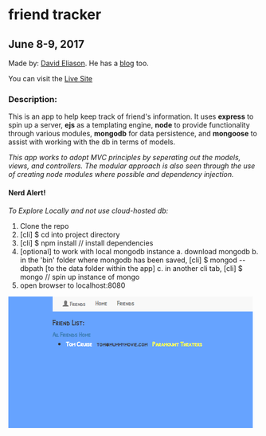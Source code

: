 # friend tracker
## June 8-9, 2017
Made by: [David Eliason](http://www.deliason.com). He has a [blog](http://www.davethemaker.com) too.

You can visit the [Live Site](https://myfriendtracker.herokuapp.com/)

### Description:

This is an app to help keep track of friend's information. It uses **express** to spin up a server, **ejs** as a templating engine, **node** to provide functionality through various modules, **mongodb** for data persistence, and **mongoose** to assist with working with the db in terms of models.

*This app works to adopt MVC principles by seperating out the models, views, and controllers. The modular approach is also seen through the use of creating node modules where possible and dependency injection.*

#### Nerd Alert!
*To Explore Locally and not use cloud-hosted db:*

1. Clone the repo
2. [cli] $ cd into project directory
3. [cli] $ npm install   // install dependencies
4. [optional] to work with local mongodb instance
  a. download mongodb
  b. in the 'bin' folder where mongodb has been saved, [cli] $ mongod --dbpath [to the data folder within the app]
  c. in another cli tab, [cli] $ mongo // spin up instance of mongo
5. open browser to localhost:8080

![Friend Tracker](./friend_tracker.png?raw=true "friend tracker")




